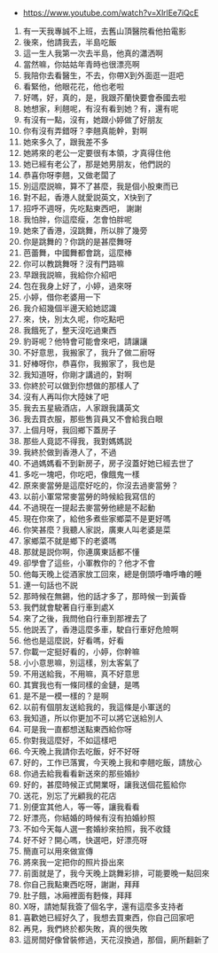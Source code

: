 - https://www.youtube.com/watch?v=XlrlEe7iQcE

1. 有一天我專誠不上班，去舊山頂醫院看他拍電影
1. 後來，他請我去，半島吃飯
1. 這一生人我第一次去半島，他真的瀟洒啊
1. 當然嘛，你姑姑年青時也很漂亮啊
1. 我陪你去看醫生，不去，你帶X到外面逛一逛吧
1. 看緊他，他眼花花，他也老啦
1. 好嗎，好，真的，是，我跟芥蘭快要會泰國去啦
1. 她想家，利翹呢，有沒有看到她？有，還有呢
1. 有沒有一點，沒有，她跟小婷做了好朋友
1. 你有沒有弄錯呀？李翹真能幹，對啊
1. 她來多久了，跟我差不多
1. 她將來的老公一定要很有本領，才真得住他
1. 她已經有老公了，那是她男朋友，他們説的
1. 恭喜你呀李翹，又做老闆了
1. 別這麼説嘛，算不了甚麼，我是個小股東而已
1. 對不起，香港人就愛説英文，X快到了
1. 招呼不週呀，先吃點東西吧， 謝謝
1. 我怕胖，你這麼瘦，怎會怕胖呢
1. 她來了香港，沒跳舞，所以胖了幾旁
1. 你是跳舞的？你跳的是甚麼舞呀
1. 芭蕾舞，中國舞都會跳，這麼棒
1. 你可以教跳舞呀？沒有門路嘛
1. 早跟我説嘛，我給你介紹吧
1. 包在我身上好了，小婷，過來呀
1. 小婷，借你老婆用一下
1. 我介紹幾個半邊天給她認識
1. 來，快，別太久呢，你吃點吧
1. 我餓死了，整天沒吃過東西
1. 豹哥呢？他特會可能會來吧，請讓讓
1. 不好意思，我搬家了，我升了做二廚呀
1. 好棒呀你，恭喜你，我搬家了，我也是
1. 我知道呀，你剛才講過的，對啊
1. 你終於可以做到你想做的那樣人了
1. 沒有人再叫你大陸妹了吧
1. 我去五星級酒店，人家跟我講英文
1. 我去買衣服，那些售貨員又不會給我白眼
1. 上個月呀，我回鄉下蓋房子
1. 那些人竟認不得我，我對媽媽説
1. 我終於做到香港人了，不過
1. 不過媽媽看不到新房子，房子沒蓋好她已經去世了
1. 多吃一塊吧，你吃吧，像餓鬼一樣
1. 原來麥當勞是這麼好吃的，你沒去過麥當勞？
1. 以前小軍常常麥當勞的時候給我寫信的
1. 不過現在一提起去麥當勞他總是不起動
1. 現在你來了，給他多煮些家鄉菜不是更好嗎
1. 你笑甚麼？我聽人家説，廣東人叫老婆是菜
1. 家鄉菜不就是鄉下的老婆嗎
1. 那就是説你啊，你連廣東話都不懂
1. 卻學會了這些，小軍教你的？他才不會
1. 他每天晚上從酒家放工回來，總是倒頭呼嚕呼嚕的睡
1. 連一句話也不説
1. 那時候在無錫，他的話才多了，那時候一到黃昏
1. 我們就會駛著自行車到處X
1. 來了之後，我問他自行車到那裡去了
1. 他説丟了，香港這麼多車，駛自行車好危險啊
1. 他也是這麼説，好看嗎，好看
1. 你載一定挺好看的，小婷，你幹嘛
1. 小小意思嘛，別這樣，別太客氣了
1. 不用送給我，不用嘛，真不好意思
1. 其實我也有一條同樣的金鏈，是嗎
1. 是不是一模一樣的？是啊
1. 以前有個朋友送給我的，我這條是小軍送的
1. 我知道，所以你更加不可以將它送給別人
1. 可是我一直都想送點東西給你呀
1. 你對我這麼好，不如這樣吧
1. 今天晚上我請你去吃飯，好不好呀
1. 好的，工作已落實，今天晚上我和李翹吃飯，請放心
1. 你過去給我看看新送來的那些婚紗
1. 好的，甚麼時候正式開業呀，讓我送個花籃給你
1. 送花，別忘了光顧我的花店
1. 別便宜其他人，等一等，讓我看看
1. 好漂亮，你結婚的時候有沒有拍婚紗照
1. 不如今天每人選一套婚紗來拍照，我不收錢
1. 好不好？開心嗎，快選吧，好漂亮呀
1. 簡直可以用來做宣傳
1. 將來我一定把你的照片掛出來
1. 前面就是了，我今天晚上跳舞彩排，可能要晚一點回來
1. 你自己我點東西吃呀，謝謝，拜拜
1. 肚子餓，冰廂裡面有麪條，拜拜
1. X呀，請她幫我簽了個名字，還有這麼多支持者
1. 喜歡她已經好久了，我想去買東西，你自己回家吧
1. 再見，我們終於都失敗，真的很失敗
1. 這房間好像曾裝修過，天花沒換過，那個，廁所翻新了
